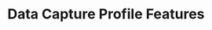 ---
title: Data Capture Profile Features
layout: list-content.html
contentlist:
  - heading: Data Capture
    description: Use profiles to obtain barcode and MSR data into your application.
    visible: false
    items:
      - title: Activity Selection
        description: Select the application's activity where data capture is active.
        url: /emdk-for-android/4-0/mx/data-capture/activity
        urls:
          - title: "4.2"
            url: /emdk-for-android/4-0/mx/data-capture/activity
          - title: "4.4"
            url: /emdk-for-android/4-0/mx/data-capture/activity
          - title: "5.0"
            url: /emdk-for-android/4-0/mx/data-capture/activity
      - title: Barcode
        description: Set and configure barcode as the input source.
        url: /emdk-for-android/4-0/mx/data-capture/barcode
        urls:
          - title: "4.2"
            url: /emdk-for-android/4-0/mx/data-capture/barcode
          - title: "4.4"
            url: /emdk-for-android/4-0/mx/data-capture/barcode
          - title: "5.0"
            url: /emdk-for-android/4-0/mx/data-capture/barcode
      - title: Intent Output
        description: Output the data captured as an intent.
        url: /emdk-for-android/4-0/mx/data-capture/intent
        urls:
          - title: "4.2"
            url: /emdk-for-android/4-0/mx/data-capture/intent
          - title: "4.4"
            url: /emdk-for-android/4-0/mx/data-capture/intent
          - title: "5.0"
            url: /emdk-for-android/4-0/mx/data-capture/intent
      - title: IP Output
        description: Output the data captured over IP communications.
        url: /emdk-for-android/4-0/mx/data-capture/IP
        urls:
          - title: "4.2"
            url: /emdk-for-android/4-0/mx/data-capture/IP
          - title: "4.4"
            url: /emdk-for-android/4-0/mx/data-capture/IP
          - title: "5.0"
            url: /emdk-for-android/4-0/mx/data-capture/IP
      - title: Keystroke
        description: Output data captured as keystrokes.
        url: /emdk-for-android/4-0/mx/data-capture/keystroke
        urls:
          - title: "4.2"
            url: /emdk-for-android/4-0/mx/data-capture/keystroke
          - title: "4.4"
            url: /emdk-for-android/4-0/mx/data-capture/keystroke
          - title: "5.0"
            url: /emdk-for-android/4-0/mx/data-capture/keystroke
      - title: Magstripe
        description: Set and configure mag stripe as the input source
        url: /emdk-for-android/4-0/mx/data-capture/msr
        urls:
          - title: "4.2"
            url: /emdk-for-android/4-0/mx/data-capture/msr
          - title: "4.4"
            url: /emdk-for-android/4-0/mx/data-capture/msr
          - title: "5.0"
            url: /emdk-for-android/4-0/mx/data-capture/msr
---